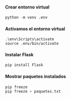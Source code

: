#### Crear entorno virtual
```python
python -m venv .env
```

#### Activamos el entorno virtual
```shell
.\env\Scripts\activate
source .env/bin/activate
```

#### Instalar Flask
```python
pip install Flask
```

#### Mostrar paquetes instalados
```python
pip freeze
pip freeze > paquetes.txt
